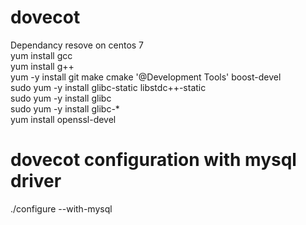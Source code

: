 # dovecot  
Dependancy resove on centos 7  
yum install gcc   
yum install g++  
yum -y install git make cmake '@Development Tools' boost-devel  
sudo yum -y install glibc-static libstdc++-static  
sudo yum -y install glibc  
sudo yum -y install glibc-*  
yum install openssl-devel  
# dovecot configuration with mysql driver  
./configure --with-mysql  


